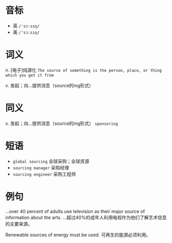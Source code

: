 # 音标

- 英 `/'sɔːsɪŋ/`
- 美 `/'sɔ:siŋ/`

# 词义

n. [电子]纯源化
`The source of something is the person, place, or thing which you get it from`

v. 发起；向…提供消息（source的ing形式）


# 同义

v. 发起；向…提供消息（source的ing形式）
`sponsoring`

# 短语

- `global sourcing` 全球采购；全球资源
- `sourcing manager` 采购经理
- `sourcing engineer` 采购工程师

# 例句

...over 40 percent of adults use television as their major source of information about the arts.
…超过40%的成年人利用电视作为他们了解艺术信息的主要来源。

Renewable sources of energy must be used.
可再生的能源必须利用。


